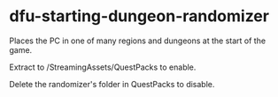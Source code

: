 # dfu-starting-dungeon-randomizer
Places the PC in one of many regions and dungeons at the start of the game.

Extract to /StreamingAssets/QuestPacks to enable.

Delete the randomizer's folder in QuestPacks to disable.
